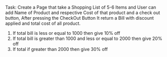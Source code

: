 Task:
Create a Page that take a Shopping List of 5-6 Items and User can add Name of Product and respective Cost of that product and a check out button, After pressing the CheckOut Button It return a Bill with discount applied and total cost of all product.

1. If total bill is less or equal to 1000 then give 10% off
2. If total bill is greater than 1000 and less or equal to 2000 then give 20% off
3. If total if greater than 2000 then give 30% off